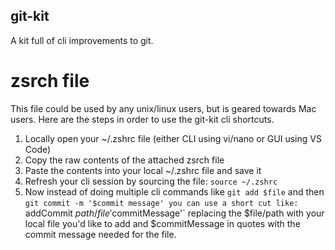 ## git-kit
A kit full of cli improvements to git.

# zsrch file
This file could be used by any unix/linux users, but is geared towards Mac users. Here are the steps in order to use the git-kit cli shortcuts.
1. Locally open your ~/.zshrc file (either CLI using vi/nano or GUI using VS Code)
2. Copy the raw contents of the attached zsrch file
3. Paste the contents into your local ~/.zshrc file and save it
4. Refresh your cli session by sourcing the file: 
  `source ~/.zshrc`
5. Now instead of doing multiple cli commands like `git add $file` and then `git commit -m '$commit message' you can use a short cut like:
  `addCommit $path/file '$commitMessage'` replacing the $file/path with your local file you'd like to add and $commitMessage in quotes with the commit message needed for the file.
